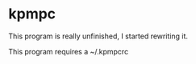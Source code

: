 # kpmpc

This program is really unfinished, I started rewriting it.

This program requires a ~/.kpmpcrc
